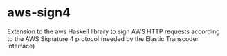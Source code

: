 aws-sign4
=========

Extension to the aws Haskell library to sign AWS HTTP requests according to the AWS Signature 4 protocol (needed by the Elastic Transcoder interface)
